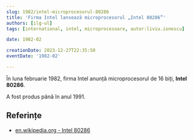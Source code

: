 ```yaml
---
slug: 1982/intel-microprocesorul-80286
title: 'Firma Intel lansează microprocesorul „Intel 80286”'
authors: [ilg-ul]
tags: [international, intel, microprocesoare, autor:liviu.ionescu]

date: 1982-02

creationDate: 2023-12-27T22:35:50
eventDate: '1982-02'

---
```


În luna februarie 1982, firma Intel anunță microprocesorul de 16 biți, **Intel 80286**.

<!-- truncate -->

A fost produs până în anul 1991.

## Referințe

- [en.wikipedia.org - Intel 80286](https://en.wikipedia.org/wiki/Intel_80286)
